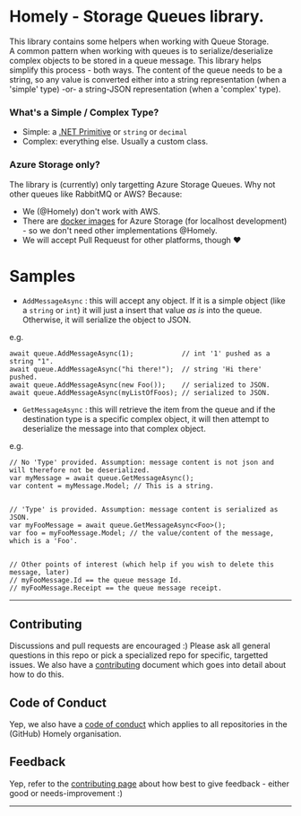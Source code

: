 # Homely - Storage Queues library.

This library contains some helpers when working with Queue Storage.  
A common pattern when working with queues is to serialize/deserialize complex objects to be stored in a queue message. This library helps simplify this process - both ways. The content of the queue needs to be a string, so any value is converted either into a string representation (when a 'simple' type) -or- a string-JSON representation (when a 'complex' type).

### What's a Simple / Complex Type?
- Simple: a [.NET Primitive](https://docs.microsoft.com/en-us/dotnet/api/system.type.isprimitive?view=netframework-4.7.2#remarks) or `string` or `decimal`
- Complex: everything else. Usually a custom class.

### Azure Storage only?
The library is (currently) only targetting Azure Storage Queues. Why not other queues like RabbitMQ or AWS? Because:

- We (@Homely) don't work with AWS.
- There are [docker images](https://hub.docker.com/r/arafato/azurite/) for Azure Storage (for localhost development) - so we don't need other implementations @Homely.
- We will accept Pull Requeust for other platforms, though :heart:


# Samples

- `AddMessageAsync` : this will accept any object. If it is a simple object (like a `string` or `int`) it will just a insert that value _as is_ into the queue. Otherwise, it will serialize the object to JSON.

e.g. 
```
await queue.AddMessageAsync(1);            // int '1' pushed as a string "1".
await queue.AddMessageAsync("hi there!");  // string 'Hi there' pushed. 
await queue.AddMessageAsync(new Foo());    // serialized to JSON.
await queue.AddMessageAsync(myListOfFoos); // serialized to JSON.
```

- `GetMessageAsync` : this will retrieve the item from the queue and if the destination type is a specific complex object, it will then attempt to deserialize the message into that complex object.

e.g. 
```
// No 'Type' provided. Assumption: message content is not json and will therefore not be deserialized.
var myMessage = await queue.GetMessageAsync();
var content = myMessage.Model; // This is a string.


// 'Type' is provided. Assumption: message content is serialized as JSON.
var myFooMessage = await queue.GetMessageAsync<Foo>();
var foo = myFooMessage.Model; // the value/content of the message, which is a 'Foo'.


// Other points of interest (which help if you wish to delete this message, later)
// myFooMessage.Id == the queue message Id.
// myFooMessage.Receipt == the queue message receipt.

```

---

## Contributing

Discussions and pull requests are encouraged :) Please ask all general questions in this repo or pick a specialized repo for specific, targetted issues. We also have a [contributing](https://github.com/Homely/Homely/blob/master/CONTRIBUTING.md) document which goes into detail about how to do this.

## Code of Conduct
Yep, we also have a [code of conduct](https://github.com/Homely/Homely/blob/master/CODE_OF_CONDUCT.md) which applies to all repositories in the (GitHub) Homely organisation.

## Feedback
Yep, refer to the [contributing page](https://github.com/Homely/Homely/blob/master/CONTRIBUTING.md) about how best to give feedback - either good or needs-improvement :)

---
